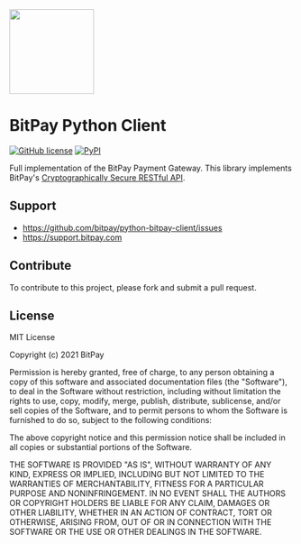 <img src="https://bitpay.com/_nuxt/img/bitpay-logo-blue.1c0494b.svg" width="150">

# BitPay Python Client
[![GitHub license](https://img.shields.io/badge/license-MIT-blue.svg?style=flat-square)](https://raw.githubusercontent.com/bitpay/python-bitpay-client/master/LICENSE)
[![PyPI](https://img.shields.io/pypi/v/bitpay.svg?style=flat-square)](https://pypi.org/project/bitpay)

Full implementation of the BitPay Payment Gateway. This library implements BitPay's [Cryptographically Secure RESTful API](https://developer.bitpay.com/reference/concepts).

## Support

* https://github.com/bitpay/python-bitpay-client/issues
* https://support.bitpay.com

## Contribute

To contribute to this project, please fork and submit a pull request.

## License

MIT License

Copyright (c) 2021 BitPay

Permission is hereby granted, free of charge, to any person obtaining a copy
of this software and associated documentation files (the "Software"), to deal
in the Software without restriction, including without limitation the rights
to use, copy, modify, merge, publish, distribute, sublicense, and/or sell
copies of the Software, and to permit persons to whom the Software is
furnished to do so, subject to the following conditions:

The above copyright notice and this permission notice shall be included in all
copies or substantial portions of the Software.

THE SOFTWARE IS PROVIDED "AS IS", WITHOUT WARRANTY OF ANY KIND, EXPRESS OR
IMPLIED, INCLUDING BUT NOT LIMITED TO THE WARRANTIES OF MERCHANTABILITY,
FITNESS FOR A PARTICULAR PURPOSE AND NONINFRINGEMENT. IN NO EVENT SHALL THE
AUTHORS OR COPYRIGHT HOLDERS BE LIABLE FOR ANY CLAIM, DAMAGES OR OTHER
LIABILITY, WHETHER IN AN ACTION OF CONTRACT, TORT OR OTHERWISE, ARISING FROM,
OUT OF OR IN CONNECTION WITH THE SOFTWARE OR THE USE OR OTHER DEALINGS IN THE
SOFTWARE.
